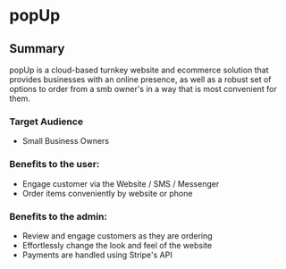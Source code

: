 # popUp

## Summary
popUp is a cloud-based turnkey website and ecommerce solution that provides businesses with an online presence, as well as a robust set of options to order from a smb owner's in a way that is most convenient for them.

### Target Audience
* Small Business Owners

### Benefits to the user:
* Engage customer via the Website / SMS / Messenger
* Order items conveniently by website or phone

### Benefits to the admin:
* Review and engage customers as they are ordering
* Effortlessly change the look and feel of the website
* Payments are handled using Stripe's API